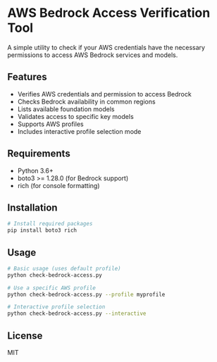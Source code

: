 # AWS Bedrock Access Verification Tool

A simple utility to check if your AWS credentials have the necessary permissions to access AWS Bedrock services and models.

## Features

- Verifies AWS credentials and permission to access Bedrock
- Checks Bedrock availability in common regions
- Lists available foundation models
- Validates access to specific key models
- Supports AWS profiles
- Includes interactive profile selection mode

## Requirements

- Python 3.6+
- boto3 >= 1.28.0 (for Bedrock support)
- rich (for console formatting)

## Installation

```bash
# Install required packages
pip install boto3 rich
```

## Usage

```bash
# Basic usage (uses default profile)
python check-bedrock-access.py

# Use a specific AWS profile
python check-bedrock-access.py --profile myprofile

# Interactive profile selection
python check-bedrock-access.py --interactive
```

## License

MIT